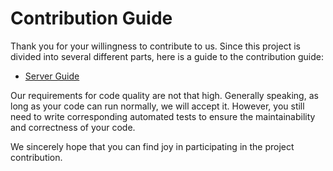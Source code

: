 # Contribution Guide

Thank you for your willingness to contribute to us. Since this project is divided into several different parts, here is a guide to the contribution guide:

- [Server Guide](./docs/server-develop-zh.md)

Our requirements for code quality are not that high. Generally speaking, as long as your code can run normally, we will accept it. However, you still need to write corresponding automated tests to ensure the maintainability and correctness of your code.

We sincerely hope that you can find joy in participating in the project contribution.
